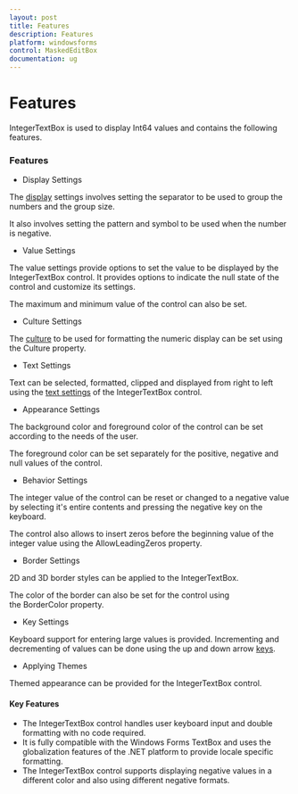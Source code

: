 ```yaml
---
layout: post
title: Features
description: Features
platform: windowsforms
control: MaskedEditBox
documentation: ug
---
```

# Features

IntegerTextBox is used to display Int64 values and contains the following features.

### Features

* Display Settings

The [display](http://docs.syncfusion.com/windowsforms/tools/editorsPackage/editorscontrols/displaysettings) settings involves setting the separator to be used to group the numbers and the group size.

It also involves setting the pattern and symbol to be used when the number is negative.

* Value Settings

The value settings provide options to set the value to be displayed by the IntegerTextBox control. It provides options to indicate the null state of the control and customize its settings.

The maximum and minimum value of the control can also be set.

* Culture Settings

The [culture](http://docs.syncfusion.com/windowsforms/tools/editorsPackage/editorscontrols/percentTextBox/culturesettings ) to be used for formatting the numeric display can be set using the Culture property.

* Text Settings

Text can be selected, formatted, clipped and displayed from right to left using the [text settings](http://docs.syncfusion.com/windowsforms/tools/EditorsPackage/DialogControls/TextSettings) of the IntegerTextBox control.

* Appearance Settings

The background color and foreground color of the control can be set according to the needs of the user.

The foreground color can be set separately for the positive, negative and null values of the control.

* Behavior Settings

The integer value of the control can be reset or changed to a negative value by selecting it's entire contents and pressing the negative key on the keyboard.

The control also allows to insert zeros before the beginning value of the integer value using the AllowLeadingZeros property.

* Border Settings

2D and 3D border styles can be applied to the IntegerTextBox.

The color of the border can also be set for the control using the BorderColor property.

* Key Settings

Keyboard support for entering large values is provided. Incrementing and decrementing of values can be done using the up and down arrow [keys](http://docs.syncfusion.com/windowsforms/tools/editorspackage/editorscontrols/integertextbox/keysettings).

* Applying Themes

Themed appearance can be provided for the IntegerTextBox control.

#### Key Features

* The IntegerTextBox control handles user keyboard input and double formatting with no code required.
* It is fully compatible with the Windows Forms TextBox and uses the globalization features of the .NET platform to provide locale specific formatting.
* The IntegerTextBox control supports displaying negative values in a different color and also using different negative formats.